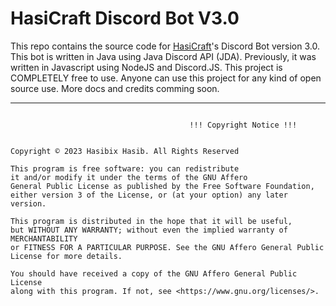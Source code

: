 # HasiCraft Discord Bot V3.0

This repo contains the source code for [HasiCraft](https://discord.gg/RX5azB3NwP)'s Discord Bot version 3.0. This bot is written in Java using Java Discord API (JDA). Previously, it was written in Javascript using NodeJS and Discord.JS. This project is COMPLETELY free to use. Anyone can use this project for any kind of open source use. More docs and credits comming soon.

------------------------------------------------------------------
```

                                        !!! Copyright Notice !!!


Copyright © 2023 Hasibix Hasib. All Rights Reserved

This program is free software: you can redistribute
it and/or modify it under the terms of the GNU Affero
General Public License as published by the Free Software Foundation,
either version 3 of the License, or (at your option) any later version.

This program is distributed in the hope that it will be useful,
but WITHOUT ANY WARRANTY; without even the implied warranty of MERCHANTABILITY
or FITNESS FOR A PARTICULAR PURPOSE. See the GNU Affero General Public License for more details.

You should have received a copy of the GNU Affero General Public License
along with this program. If not, see <https://www.gnu.org/licenses/>.
```
